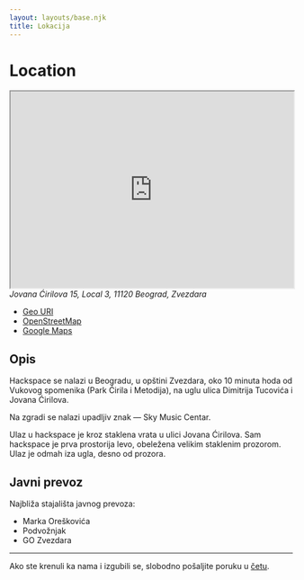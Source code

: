 ```yaml
---
layout: layouts/base.njk
title: Lokacija
---
```


# Location

<iframe
  class="osm-iframe"
  width="100%"
  height="350"
  src="https://www.openstreetmap.org/export/embed.html?bbox=20.413370132446293%2C44.777204776923405%2C20.556707382202152%2C44.83225651845917&amp;layer=transportmap&amp;marker=44.80473721472608%2C20.48503875732422"
></iframe>

<address>
  Jovana Ćirilova 15, Local 3,
  11120 Beograd, Zvezdara
</address>

- <a target="_blank"
    href="geo:44.8047301,20.4850240?z=20">
      Geo URI
  </a>
- <a target="_blank"
    href="https://www.openstreetmap.org/?mlat=44.8047144&amp;mlon=20.4849945#map=20/44.8047139/20.4849945&amp;layers=T">
      OpenStreetMap
  </a>
- <a target="_blank"
    href="https://maps.app.goo.gl/VPFt7zN4ayuqwcQN8">
      Google Maps
  </a>

## Opis

Hackspace se nalazi u Beogradu,
u opštini Zvezdara,
oko 10 minuta hoda od Vukovog spomenika (Park Ćirila i Metodija),
na uglu ulica Dimitrija Tucovića i Jovana Ćirilova.

Na zgradi se nalazi upadljiv znak — Sky Music Centar.

Ulaz u hackspace je kroz staklena vrata u ulici Jovana Ćirilova.
Sam hackspace je prva prostorija levo,
obeležena velikim staklenim prozorom.
Ulaz je odmah iza ugla, desno od prozora.

## Javni prevoz

Najbliža stajališta javnog prevoza:
- Marka Oreškovića
- Podvožnjak
- GO Zvezdara

---

Ako ste krenuli ka nama i izgubili se,
slobodno pošaljite poruku u
<a target="_blank" href="{{ config.links.chat }}">četu</a>.
